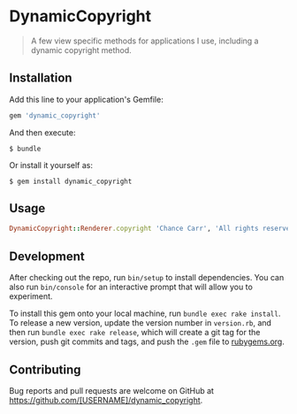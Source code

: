# DynamicCopyright

> A few view specific methods for applications I use, including a dynamic copyright method.

## Installation

Add this line to your application's Gemfile:

```ruby
gem 'dynamic_copyright'
```

And then execute:

    $ bundle

Or install it yourself as:

    $ gem install dynamic_copyright

## Usage

```ruby
DynamicCopyright::Renderer.copyright 'Chance Carr', 'All rights reserved'
```

## Development

After checking out the repo, run `bin/setup` to install dependencies. You can also run `bin/console` for an interactive prompt that will allow you to experiment.

To install this gem onto your local machine, run `bundle exec rake install`. To release a new version, update the version number in `version.rb`, and then run `bundle exec rake release`, which will create a git tag for the version, push git commits and tags, and push the `.gem` file to [rubygems.org](https://rubygems.org).

## Contributing

Bug reports and pull requests are welcome on GitHub at https://github.com/[USERNAME]/dynamic_copyright.

